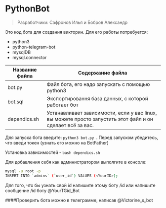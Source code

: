 # PythonBot
> Разработчики: Сафронов Илья и Бобров Александр

Это код бота для создания викторин. Для его работы потребуется:
* python3
* python-telegram-bot
* mysqlDB 
* mysql.connector

Название файла  | Содержание файла
----------------|----------------------
bot.py          | Файл бота, его надо запускать с помощью python3
bot.sql         | Экспортировання база данных, с которой работает бот
dependics.sh    | Устанавливает зависимости, если у вас linux, вы можете просто запустить этот файл и он сделает всё за вас.

Для запуска бота введите:
```python3 bot.py ```. Перед запуском убедитесь, что введи токен (узнать его можно на BotFather) 

Установка зависимостей - ``` bash dependics.sh ```

Для добавления себя как администратором выполгите в консоле:

```bash
mysql -u root -p 
INSERT INTO `admins` (`user_id`) VALUES (<YourID>);
```

Для того, что бы узнать свой id напишите этому боту /id или напишите сообщение /id боту @YourTGid_Bot

####Проверить бота можно в телеграмме, написав @Victorine_s_bot
